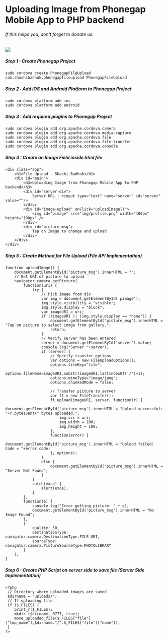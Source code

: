 
Uploading Image from Phonegap Mobile App to PHP backend
==================

###### If this helps you, don't forget to donate us.

<div class="pm-button"><a href="https://www.payumoney.com/paybypayumoney/#/38831"><img src="https://www.payumoney.com//media/images/payby_payumoney/buttons/112.png" /></a></div>


##### Step 1 : Create Phonegap Project 
 `sudo cordova create PhonegapFileUpload com.shashibadhuk.phonegapfileupload PhonegapFileUpload`

##### Step 2 : Add iOS and Android Platform to Phonegap Project 
`sudo cordova platform add ios` <br />
`sudo cordova platform add android`
 
##### Step 3 : Add required plugins to Phonegap Project

`sudo cordova plugin add org.apache.cordova.camera` <br />
`sudo cordova plugin add org.apache.cordova.media-capture`<br /> 
`sudo cordova plugin add org.apache.cordova.file` <br />
`sudo cordova plugin add org.apache.cordova.file-transfer` <br />
`sudo cordova plugin add org.apache.cordova.console` <br />

##### Step 4 : Create an Image Field inside html file 
```
<div class="app">
    <h1>File Upload - Shashi Badhuk</h1>
    <div id="main">
        <h3>Uploading Image from Phonegap Mobile App to PHP backend</h3>
        <div id="server-div">
            Server URL : <input type="text" name="server" id="server" value=""/>
        </div>
        <div id="image-upload" onClick="uploadImage()">
            <img id="pimage" src="img/profile.png" width="100px" height="100px" />
        </div>
        <div id="picture_msg">
            Tap on Image to change and upload
        </div>
    </div>
</div>
```
 
##### Step 5 : Create Method for File Upload (File API Implementation)
```
function uploadImage() {
    document.getElementById('picture_msg').innerHTML = "";
    // Get URI of picture to upload
    navigator.camera.getPicture(
        function(uri) {
            try {
                // Pick image from div
                var img = document.getElementById('pimage');
                img.style.visibility = "visible";
                img.style.display = "block";
                var imageURI = uri;
                if (!imageURI || (img.style.display == "none")) {
                    document.getElementById('picture_msg').innerHTML = "Tap on picture to select image from gallery.";
                    return;
                }
                // Verify server has been entered
                server = document.getElementById('server').value;
                console.log("Server "+server);
                if (server) {
                    // Specify transfer options
                    var options = new FileUploadOptions();
                    options.fileKey="file";
                    options.fileName=imageURI.substr(imageURI.lastIndexOf('/')+1);
                    options.mimeType="image/jpeg";
                    options.chunkedMode = false;
                               
                    // Transfer picture to server
                    var ft = new FileTransfer();
                    ft.upload(imageURI, server, function(r) {
                        document.getElementById('picture_msg').innerHTML = "Upload successful: "+r.bytesSent+" bytes uploaded.";
                        img.src = uri;
                        img.width = 100;
                        img.height = 100;
                    },
                    function(error) {
                        document.getElementById('picture_msg').innerHTML = "Upload failed: Code = "+error.code;
                    }, options);
                }
                else {
                    document.getElementById('picture_msg').innerHTML = "Server Not Found";
                }
            }
            catch(exce) {
                alert(exce);
            }
        },
        function(e) {
            console.log("Error getting picture: " + e);
            document.getElementById('picture_msg').innerHTML = "No Image Found";
        },
        {
            quality: 50,
            destinationType: navigator.camera.DestinationType.FILE_URI,
            sourceType: navigator.camera.PictureSourceType.PHOTOLIBRARY
        }
    );
}  
``` 
 
##### Step 6 : Create PHP Script on server side to save file (Server Side Implementation)
```
<?php 
 // Directory where uploaded images are saved
 $dirname = "uploads/"; 
 // If uploading file
 if ($_FILES) {
    print_r($_FILES);
    mkdir ($dirname, 0777, true);
    move_uploaded_file($_FILES["file"]["tmp_name"],$dirname."/".$_FILES["file"]["name"]);
 }
?>
```
